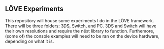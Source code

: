 ## LÖVE Experiments
This repository will house some experiments I do in the LÖVE framework. There will be three folders: 3DS, Switch, and PC. 3DS and Switch will have their own resolutions and require the nëst library to function. Furthemore, (some of) the console examples will need to be ran on the device hardware, depending on what it is.
